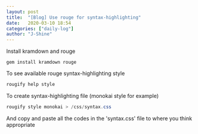 ```yaml
---
layout: post
title:  "[Blog] Use rouge for syntax-highlighting"
date:   2020-03-10 18:54
categories: ["daily-log"]
author: "J-Shine"
---
```


Install kramdown and rouge
```
gem install kramdown rouge
```

To see available rouge syntax-highlighting style
```java
rougify help style
```

To create syntax-highlighting file (monokai style for example)
```java
rougify style monokai > /css/syntax.css
```
And copy and paste all the codes in the 'syntax.css' file to where you think appropriate
